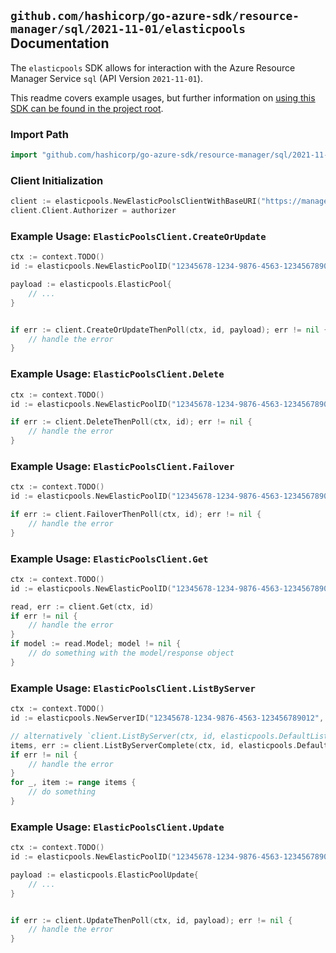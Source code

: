 
## `github.com/hashicorp/go-azure-sdk/resource-manager/sql/2021-11-01/elasticpools` Documentation

The `elasticpools` SDK allows for interaction with the Azure Resource Manager Service `sql` (API Version `2021-11-01`).

This readme covers example usages, but further information on [using this SDK can be found in the project root](https://github.com/hashicorp/go-azure-sdk/tree/main/docs).

### Import Path

```go
import "github.com/hashicorp/go-azure-sdk/resource-manager/sql/2021-11-01/elasticpools"
```


### Client Initialization

```go
client := elasticpools.NewElasticPoolsClientWithBaseURI("https://management.azure.com")
client.Client.Authorizer = authorizer
```


### Example Usage: `ElasticPoolsClient.CreateOrUpdate`

```go
ctx := context.TODO()
id := elasticpools.NewElasticPoolID("12345678-1234-9876-4563-123456789012", "example-resource-group", "serverValue", "elasticPoolValue")

payload := elasticpools.ElasticPool{
	// ...
}


if err := client.CreateOrUpdateThenPoll(ctx, id, payload); err != nil {
	// handle the error
}
```


### Example Usage: `ElasticPoolsClient.Delete`

```go
ctx := context.TODO()
id := elasticpools.NewElasticPoolID("12345678-1234-9876-4563-123456789012", "example-resource-group", "serverValue", "elasticPoolValue")

if err := client.DeleteThenPoll(ctx, id); err != nil {
	// handle the error
}
```


### Example Usage: `ElasticPoolsClient.Failover`

```go
ctx := context.TODO()
id := elasticpools.NewElasticPoolID("12345678-1234-9876-4563-123456789012", "example-resource-group", "serverValue", "elasticPoolValue")

if err := client.FailoverThenPoll(ctx, id); err != nil {
	// handle the error
}
```


### Example Usage: `ElasticPoolsClient.Get`

```go
ctx := context.TODO()
id := elasticpools.NewElasticPoolID("12345678-1234-9876-4563-123456789012", "example-resource-group", "serverValue", "elasticPoolValue")

read, err := client.Get(ctx, id)
if err != nil {
	// handle the error
}
if model := read.Model; model != nil {
	// do something with the model/response object
}
```


### Example Usage: `ElasticPoolsClient.ListByServer`

```go
ctx := context.TODO()
id := elasticpools.NewServerID("12345678-1234-9876-4563-123456789012", "example-resource-group", "serverValue")

// alternatively `client.ListByServer(ctx, id, elasticpools.DefaultListByServerOperationOptions())` can be used to do batched pagination
items, err := client.ListByServerComplete(ctx, id, elasticpools.DefaultListByServerOperationOptions())
if err != nil {
	// handle the error
}
for _, item := range items {
	// do something
}
```


### Example Usage: `ElasticPoolsClient.Update`

```go
ctx := context.TODO()
id := elasticpools.NewElasticPoolID("12345678-1234-9876-4563-123456789012", "example-resource-group", "serverValue", "elasticPoolValue")

payload := elasticpools.ElasticPoolUpdate{
	// ...
}


if err := client.UpdateThenPoll(ctx, id, payload); err != nil {
	// handle the error
}
```
